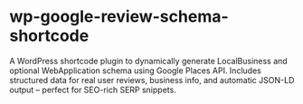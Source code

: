# wp-google-review-schema-shortcode
A WordPress shortcode plugin to dynamically generate LocalBusiness and optional WebApplication schema using Google Places API. Includes structured data for real user reviews, business info, and automatic JSON-LD output – perfect for SEO-rich SERP snippets.
